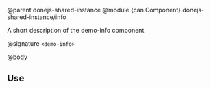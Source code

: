 @parent donejs-shared-instance
@module {can.Component} donejs-shared-instance/info <demo-info>

A short description of the demo-info component

@signature `<demo-info>`

@body

## Use

